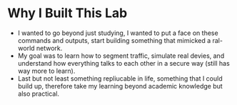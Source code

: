 # Why I Built This Lab

 * I wanted to go beyond just studying, I wanted to put a face on these commands and outputs, start building something that mimicked  a ral-world network.
 * My goal was to learn how to segment traffic, simulate real devies, and understand how everything talks to each other in a secure way (still has way more to learn).
 * Last but not least something repliucable in life, something that I could build up, therefore take my learning beyond academic knowledge but also practical.
   
